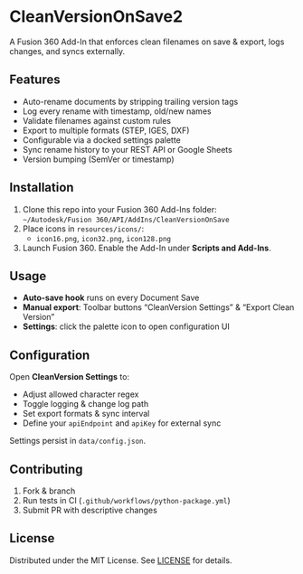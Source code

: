 # CleanVersionOnSave2

A Fusion 360 Add-In that enforces clean filenames on save & export, logs changes, and syncs externally.

## Features

- Auto-rename documents by stripping trailing version tags  
- Log every rename with timestamp, old/new names  
- Validate filenames against custom rules  
- Export to multiple formats (STEP, IGES, DXF)  
- Configurable via a docked settings palette  
- Sync rename history to your REST API or Google Sheets  
- Version bumping (SemVer or timestamp)  

## Installation

1. Clone this repo into your Fusion 360 Add-Ins folder:  
   `~/Autodesk/Fusion 360/API/AddIns/CleanVersionOnSave`  
2. Place icons in `resources/icons/`:  
   - `icon16.png`, `icon32.png`, `icon128.png`  
3. Launch Fusion 360. Enable the Add-In under **Scripts and Add-Ins**.

## Usage

- **Auto-save hook** runs on every Document Save  
- **Manual export**: Toolbar buttons “CleanVersion Settings” & “Export Clean Version”  
- **Settings**: click the palette icon to open configuration UI  

## Configuration

Open **CleanVersion Settings** to:

- Adjust allowed character regex  
- Toggle logging & change log path  
- Set export formats & sync interval  
- Define your `apiEndpoint` and `apiKey` for external sync  

Settings persist in `data/config.json`.

## Contributing

1. Fork & branch  
2. Run tests in CI (`.github/workflows/python-package.yml`)  
3. Submit PR with descriptive changes  

## License

Distributed under the MIT License. See [LICENSE](LICENSE) for details.
